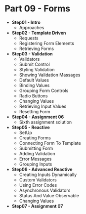 # Part 09 - Forms


- **Step01 - Intro**
  - Approaches
- **Step02 - Template Driven**
  - Requests
  - Registering Form Elements
  - Retrieving Forms
- **Step03 - Validation**
  - Validators
  - Submit Control
  - Styling Validation
  - Showing Validation Massages
  - Default Values
  - Binding Values
  - Grouping Form Controls
  - Radio Buttons
  - Changing Values
  - Retrieving Input Values
  - Resetting Form
- **Step04 - Assignment 06**
  - Sixth assignment solution
- **Step05 - Reactive**
  - SetUp
  - Creating Forms
  - Connecting Form To Template
  - Submitting Form
  - Adding Validation
  - Error Messages
  - Grouping Inputs
- **Step06 - Advanced Reactive**
  - Creating Inputs Dynamically
  - Custom Validators
  - Using Error Codes
  - Asynchronous Validators
  - Status And Value Observable
  - Changing Values
- **Step07 - Assignment 07**

